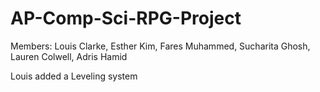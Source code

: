 # AP-Comp-Sci-RPG-Project
Members: Louis Clarke, Esther Kim, Fares Muhammed, Sucharita Ghosh, Lauren Colwell, Adris Hamid

Louis added a Leveling system
